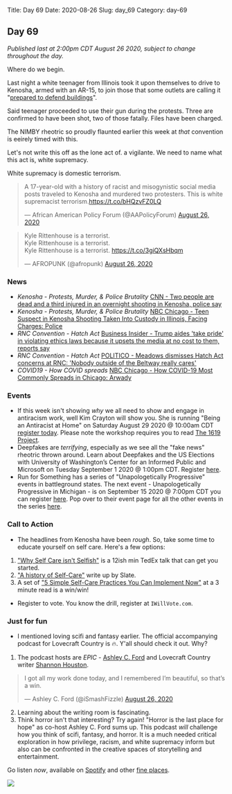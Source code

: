Title: Day 69
Date: 2020-08-26
Slug: day_69
Category: day-69

## Day 69   

_Published last at 2:00pm CDT August 26 2020, subject to change throughout the day._

Where do we begin.

Last night a white teenager from Illinois took it upon themselves to drive to Kenosha, armed with an AR-15, to join those that some outlets are calling it "[prepared to defend buildings](https://chicago.cbslocal.com/2020/08/25/armed-group-hoping-to-protect-buildings-confronts-protesters-on-third-night-of-clashes-in-kenosha)".

Said teenager proceeded to use their gun during the protests. Three are confirmed to have been shot, two of those fatally. Files have been charged.  

The NIMBY rheotric so proudly flaunted earlier this week at *that* convention is eeirely timed with this.

Let's not write this off as the lone act of. a vigilante. We need to name what this act is, white supremacy. 

White supremacy is domestic terrorism.

<blockquote class="twitter-tweet"><p lang="en" dir="ltr">A 17-year-old with a history of racist and misogynistic social media posts traveled to Kenosha and murdered two protesters. This is white supremacist terrorism.<a href="https://t.co/bHQzvFZ0LQ">https://t.co/bHQzvFZ0LQ</a></p>&mdash; African American Policy Forum (@AAPolicyForum) <a href="https://twitter.com/AAPolicyForum/status/1298674795148718082?ref_src=twsrc%5Etfw">August 26, 2020</a></blockquote> <script async src="https://platform.twitter.com/widgets.js" charset="utf-8"></script> 

<blockquote class="twitter-tweet"><p lang="en" dir="ltr">Kyle Rittenhouse is a terrorist.<br>Kyle Rittenhouse is a terrorist. <br>Kyle Rittenhouse is a terrorist. <a href="https://t.co/3giQXsHbqm">https://t.co/3giQXsHbqm</a></p>&mdash; AFROPUNK (@afropunk) <a href="https://twitter.com/afropunk/status/1298703323529437185?ref_src=twsrc%5Etfw">August 26, 2020</a></blockquote> <script async src="https://platform.twitter.com/widgets.js" charset="utf-8"></script> 

### News

- *Kenosha - Protests, Murder, & Police Brutality* [CNN - Two people are dead and a third injured in an overnight shooting in Kenosha, police say](https://www.cnn.com/2020/08/26/us/kenosha-wisconsin-wednesday-shooting/index.html)
- *Kenosha - Protests, Murder, & Police Brutality* [NBC Chicago - Teen Suspect in Kenosha Shooting Taken Into Custody in Illinois, Facing Charges: Police](https://www.nbcchicago.com/news/local/teen-suspect-in-kenosha-shooting-taken-into-custody-in-lake-county-officials-say/2328900/)
- *RNC Convention - Hatch Act* [Business Insider - Trump aides 'take pride' in violating ethics laws because it upsets the media at no cost to them, reports say](https://www.businessinsider.com/trump-aides-proud-to-violate-hatch-act-ethics-laws-reports-2020-8)
- *RNC Convention - Hatch Act* [POLITICO - Meadows dismisses Hatch Act concerns at RNC: 'Nobody outside of the Beltway really cares'](https://www.politico.com/news/2020/08/26/mark-meadows-hatch-act-rnc-402194)
- *COVID19 - How COVID spreads* [NBC Chicago - How COVID-19 Most Commonly Spreads in Chicago: Arwady ](https://www.nbcchicago.com/news/local/how-covid-19-most-commonly-spreads-in-chicago-arwady/2328295/)

### Events

- If this week isn't showing *why* we all need to show and engage in antiracism work, well Kim Crayton will show you. She is running "Being an Antiracist at Home" on Saturday August 29 2020 @ 10:00am CDT [register today](https://ti.to/kim.crayton.llc/being-an-antiracist-at-home). Please note the workshop requires you to read [The 1619 Project](https://www.nytimes.com/interactive/2019/08/14/magazine/1619-america-slavery.html).
- Deepfakes are *terrifying*, especially as we see all the "fake news" rheotric thrown around. Learn about Deepfakes and the US Elections with University of Washington’s Center for an Informed Public and Microsoft on Tuesday September 1 2020 @ 1:00pm CDT. Register [here](https://www.eventbrite.com/e/deepfakes-and-the-us-elections-registration-117058275453?aff=ebdssbonlinesearch).
- Run for Something has a series of "Unapologetically Progressive" events in battleground states. The next event - Unapologetically Progressive in Michigan - is on September 15 2020 @ 7:00pm CDT you can register [here](runforsomething.net/UPWITHRFS). Pop over to their event page for all the other events in the series [here](https://runforsomething.net/events/). 

### Call to Action

- The headlines from Kenosha have been *rough*. So, take some time to educate yourself on self care. Here's a few options:

1. ["Why Self Care isn't Selfish"](https://www.ted.com/talks/jessica_brubaker_why_self_care_isn_t_selfish) is a 12ish min TedEx talk that can get you started.
2. ["A history of Self-Care"](http://www.slate.com/articles/arts/culturebox/2017/04/the_history_of_self_care.html) write up by Slate.
3. A set of ["5 Simple Self-Care Practices You Can Implement Now"](https://medium.com/thrive-global/5-simple-self-care-practices-you-can-implement-now-51b9fee2a324) at a 3 minute read is a win/win!

- Register to vote. You know the drill, register at `IWillVote.com`.



### Just for fun

- I mentioned loving scifi and fantasy earlier. The official accompanying podcast for Lovecraft Country is 🔥.  Y'all should check it out. Why?

1. The podcast hosts are *EPIC* - [Ashley C. Ford](https://twitter.com/iSmashFizzle) and Lovecraft Country writer [Shannon Houston](https://twitter.com/shannonmhouston).

<blockquote class="twitter-tweet"><p lang="en" dir="ltr">I got all my work done today, and I remembered I’m beautiful, so that’s a win.</p>&mdash; Ashley C. Ford (@iSmashFizzle) <a href="https://twitter.com/iSmashFizzle/status/1298694338063597569?ref_src=twsrc%5Etfw">August 26, 2020</a></blockquote> <script async src="https://platform.twitter.com/widgets.js" charset="utf-8"></script> 

2. Learning about the writing room is fascinating.
3. Think horror isn't that interesting? Try again! "Horror is the last place for hope" as co-host Ashley C. Ford sums up. This podcast *will* challenge how you think of scifi, fantasy, and horror. It is a much needed critical exploration in how privilege, racism, and white supremacy inform but also can be confronted in the creative spaces of storytelling and entertainment. 

Go listen *now*, available on [Spotify](https://open.spotify.com/episode/2MhCVK96mkodX6qSKduypv) and other [fine places](https://www.hbo.com/lovecraft-country/podcast).

<img src="https://www.hbo.com/content/dam/hbodata/series/lovecraft-country/key-art/s01-ka/lovecraft-country-ka-1920.jpg/_jcr_content/renditions/cq5dam.web.1200.675.jpeg" />

